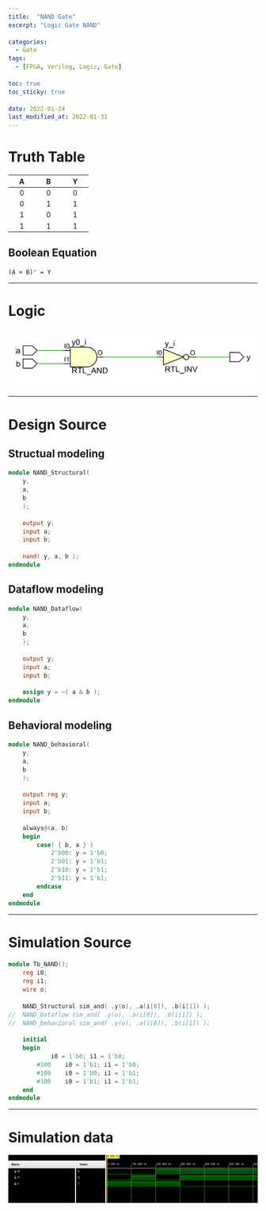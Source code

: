 ```yaml
---
title:  "NAND Gate"
excerpt: "Logic Gate NAND"

categories:
  - Gate
tags:
  - [FPGA, Verilog, Logic, Gate]

toc: true
toc_sticky: true
 
date: 2022-01-24
last_modified_at: 2022-01-31
---
```


# Truth Table

| &nbsp; &nbsp; A &nbsp; &nbsp; | &nbsp; &nbsp; B &nbsp; &nbsp; | &nbsp; &nbsp; Y &nbsp; &nbsp; |
|:---:|:---:|:---:|
|  0  |  0  |  0  |
|  0  |  1  |  1  |
|  1  |  0  |  1  |
|  1  |  1  |  1  |

## Boolean Equation

	(A × B)' = Y

---

# Logic

![NAND](/images/2022-01-24-NAND_GATE/gate.png)

---

# Design Source

## Structual modeling

```verilog
module NAND_Structural(
	y,
	a,
	b
	);
     
	output y;
	input a;
	input b;

	nand( y, a, b );
endmodule
```

## Dataflow modeling

```verilog
module NAND_Dataflow(
	y,
	a,
	b
	);
     
	output y;
	input a;
	input b;

	assign y = ~( a & b );
endmodule
```

## Behavioral modeling

```verilog
module NAND_behavioral(
	y,
	a,
	b
	);
     
	output reg y;
	input a;
	input b;

	always@(a, b)
	begin
		case( { b, a } )
			2'b00: y = 1'b0;
			2'b01: y = 1'b1;
			2'b10: y = 1'b1;
			2'b11: y = 1'b1;
		endcase
	end
endmodule
```
---

# Simulation Source

```verilog
module Tb_NAND();
	reg i0;
    reg i1;
    wire o;

	NAND_Structural sim_and( .y(o), .a(i[0]), .b(i[1]) );
//	NAND_Dataflow sim_and( .y(o), .a(i[0]), .b(i[1]) );
//	NAND_behavioral sim_and( .y(o), .a(i[0]), .b(i[1]) );

	initial
	begin
			i0 = 1'b0; i1 = 1'b0;
		#100	i0 = 1'b1; i1 = 1'b0;
		#100 	i0 = 1'b0; i1 = 1'b1;
		#100 	i0 = 1'b1; i1 = 1'b1;
	end
endmodule
```
---

# Simulation data

![Tb_NAND](/images/2022-01-24-NAND_GATE/tb.png)
